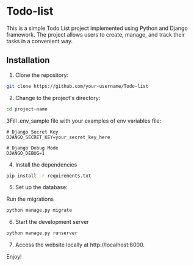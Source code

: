 # Todo-list
This is a simple Todo List project implemented using Python and Django framework. The project allows users to create, manage, and track their tasks in a convenient way.

## Installation
1. Clone the repository:

```bash
git clone https://github.com/your-username/Todo-list
```
2. Change to the project's directory:
```bash
cd project-name
```
3Fill .env_sample file with your examples of env variables
file:
```
# Django Secret Key
DJANGO_SECRET_KEY=your_secret_key_here

# Django Debug Mode
DJANGO_DEBUG=1
```

4. Install the dependencies

```bash
pip install -r requirements.txt
```

5. Set up the database:

Run the migrations

```bash
python manage.py migrate
```

6. Start the development server

```bash
python manage.py runserver
```

7. Access the website locally at http://localhost:8000.


Enjoy!